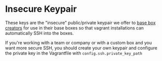 # Insecure Keypair

These keys are the "insecure" public/private keypair we offer to
[base box creators](http://docs.vagrantup.com/v1/docs/base_boxes.html) for use in their base boxes so that
vagrant installations can automatically SSH into the boxes.

If you're working with a team or company or with a custom box and
you want more secure SSH, you should create your own keypair
and configure the private key in the Vagrantfile with
`config.ssh.private_key_path`
